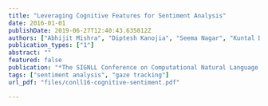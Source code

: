 ```yaml
---
title: "Leveraging Cognitive Features for Sentiment Analysis"
date: 2016-01-01
publishDate: 2019-06-27T12:40:43.635012Z
authors: ["Abhijit Mishra", "Diptesh Kanojia", "Seema Nagar", "Kuntal Dey", "Pushpak Bhattacharyya"]
publication_types: ["1"]
abstract: ""
featured: false
publication: "*The SIGNLL Conference on Computational Natural Language Learning (CoNLL 2016)*"
tags: ["sentiment analysis", "gaze tracking"]
url_pdf: "files/conll16-cognitive-sentiment.pdf"

---
```


